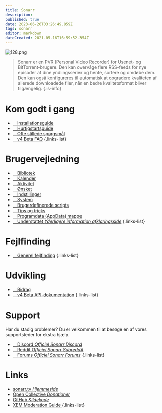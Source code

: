 ```yaml
---
title: Sonarr
description: 
published: true
date: 2023-06-26T03:26:49.859Z
tags: sonarr
editor: markdown
dateCreated: 2021-05-16T16:59:52.354Z
---
```


![128.png](/assets/sonarr/logos/128.png)

> Sonarr er en PVR (Personal Video Recorder) for Usenet- og BitTorrent-brugere. Den kan overvåge flere RSS-feeds for nye episoder af dine yndlingsserier og hente, sortere og omdøbe dem. Den kan også konfigureres til automatisk at opgradere kvaliteten af allerede downloadede filer, når en bedre kvalitetsformat bliver tilgængelig.
{.is-info}

# Kom godt i gang

- [<i class="fas fa-plus-square"></i>&emsp;Installationsguide](/sonarr/installation)
- [<i class="fas fa-book-open"></i>&emsp;Hurtigstartsguide](/sonarr/quick-start-guide)
- [<i class="far fa-question-circle"></i>&emsp;Ofte stillede spørgsmål](/sonarr/faq)
- [<i class="far fa-question-circle"></i>&emsp;v4 Beta FAQ](/sonarr/faq-v4)
{.links-list}

# Brugervejledning

- [<i class="fas fa-play"></i>&emsp;Bibliotek](/sonarr/library)
- [<i class="fas fa-calendar-alt"></i>&emsp;Kalender](/sonarr/calendar)
- [<i class="fas fa-clock"></i>&emsp;Aktivitet](/sonarr/activity)
- [<i class="fas fa-search-minus"></i>&emsp;Ønsket](/sonarr/wanted)
- [<i class="fas fa-cogs"></i>&emsp;Indstillinger](/sonarr/settings)
- [<i class="fas fa-laptop"></i>&emsp;System](/sonarr/system)
- [<i class="fas fa-scroll"></i>&emsp;Brugerdefinerede scripts](/sonarr/custom-scripts)
- [<i class="fas fa-gifts"></i>&emsp;Tips og tricks](/sonarr/tips-and-tricks)
- [<i class="fas fa-database"></i>&emsp;Programdata (AppData) mappe](/sonarr/appdata-directory)
- [<i class="fas fa-cogs"></i>&emsp;Understøttet *Yderligere information afklaringsside*](/sonarr/supported)
{.links-list}

# Fejlfinding

- [<i class="far fa-life-ring"></i>&emsp;Generel fejlfinding](/sonarr/troubleshooting)
{.links-list}

# Udvikling

- [<i class="fas fa-laptop-code"></i>&emsp;Bidrag](/sonarr/contributing)
- [<i class="fas fa-book"></i>&emsp;v4 Beta API-dokumentation](https://sonarr.tv/docs/api)
{.links-list}

# Support

Har du stadig problemer? Du er velkommen til at besøge en af vores supportsteder for ekstra hjælp.

- [<i class="fab fa-discord"></i>&emsp;Discord *Officiel Sonarr Discord*](https://discord.sonarr.tv/)
- [<i class="fab fa-reddit"></i>&emsp;Reddit *Officiel Sonarr Subreddit*](https://reddit.com/r/sonarr)
- [<i class="fab fa-wpforms"></i>&emsp;Forums *Officiel Sonarr Forums*](https://forums.sonarr.tv/)
{.links-list}

# Links

- [sonarr.tv *Hjemmeside*](https://sonarr.tv)
- [Open Collective *Donationer*](https://opencollective.com/sonarr)
- [GitHub *Kildekode*](https://github.com/sonarr/sonarr)
- [XEM Moderation Guide *<i class="fab fa-xing"></i>*](/sonarr/xem-guide)
{.links-list}